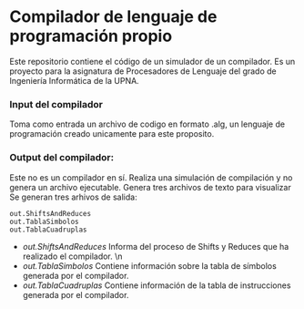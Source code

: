 # Compilador de lenguaje de programación propio

Este repositorio contiene el código de un simulador de un compilador. 
Es un proyecto para la asignatura de Procesadores de Lenguaje del grado de Ingeniería Informática de la UPNA.

### Input del compilador
Toma como entrada un archivo de codigo en formato .alg, un lenguaje de programación creado unicamente para este proposito.

### Output del compilador:
Este no es un compilador en sí. Realiza una simulación de compilación y no genera un archivo ejecutable. Genera tres archivos de texto para visualizar 
Se generan tres arhivos de salida:
```
out.ShiftsAndReduces
out.TablaSimbolos
out.TablaCuadruplas
```
- *out.ShiftsAndReduces* Informa del proceso de Shifts y Reduces que ha realizado el compilador. \n
- *out.TablaSimbolos* Contiene información sobre la tabla de símbolos generada por el compilador.
- *out.TablaCuadruplas* Contiene información de la tabla de instrucciones generada por el compilador.
